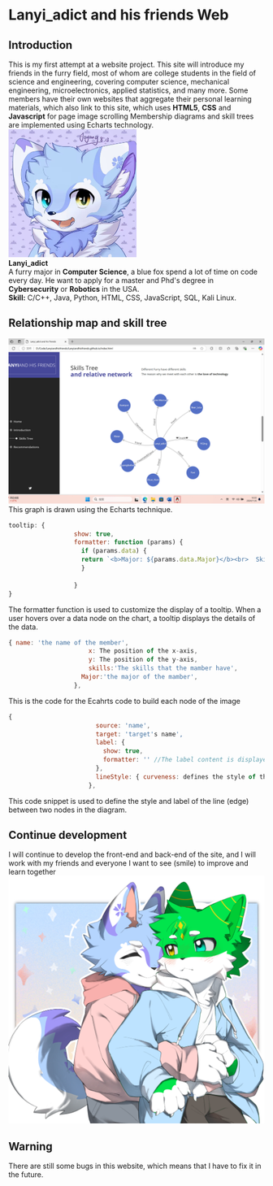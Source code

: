 # Lanyi_adict and his friends Web
## Introduction 
This is my first attempt at a website project. This site will introduce my friends in the furry field, most of whom are college students in the field of science and engineering, covering computer science, mechanical engineering, microelectronics, applied statistics, and many more. Some members have their own websites that aggregate their personal learning materials, which also link to this site, which uses **HTML5**, **CSS** and **Javascript** for page image scrolling Membership diagrams and skill trees are implemented using Echarts technology.
<img src = "img/Lanyi.jpg" width = "50%"><br>
**Lanyi_adict**<br>
A furry major in **Computer Science**, a blue fox spend a lot of time on code every day. He want to apply for a master and Phd's degree in **Cybersecurity** or **Robotics** in the USA. <br>
**Skill:** C/C++, Java, Python, HTML, CSS, JavaScript, SQL, Kali Linux.

## Relationship map and skill tree
<img src = "img/Relationshipmap.png">
This graph is drawn using the Echarts technique.

```javascript
tooltip: {
                  show: true,
                  formatter: function (params) {
                    if (params.data) {
                    return `<b>Major: ${params.data.Major}</b><br>  Skills: ${params.data.skills}`;
                    }

                  }
}
```
The formatter function is used to customize the display of a tooltip. When a user hovers over a data node on the chart, a tooltip displays the details of the data.

```javascript
{ name: 'the name of the member', 
                      x: The position of the x-axis, 
                      y: The position of the y-axis,
                      skills:'The skills that the mamber have',
		            Major:'the major of the mamber',
                  },
```
This is the code for the Ecahrts code to build each node of the image
```javascript
{
                        source: 'name',
                        target: 'target's name',
                        label: {
                          show: true,
                          formatter: '' //The label content is displayed on the wire to identify the relationship between the two nodes
                        },
                        lineStyle: { curveness: defines the style of the wire }
                      },
```
This code snippet is used to define the style and label of the line (edge) between two nodes in the diagram.

## Continue development
I will continue to develop the front-end and back-end of the site, and I will work with my friends and everyone I want to see (smile) to improve and learn together
<img src = "img/YiQing&Lanyi.png" alt = "Couple">
## Warning
There are still some bugs in this website, which means that I have to fix it in the future.
